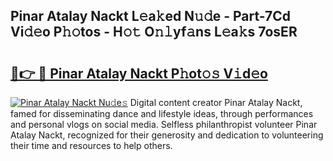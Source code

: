 ## Pinar Atalay Nackt L𝚎a𝚔ed N𝚞𝚍e - Part-7Cd Vi𝚍𝚎o P𝚑𝚘tos - H𝚘𝚝 O𝚗𝚕yf𝚊ns L𝚎a𝚔s 7osER

# <h2><a href="http://kf12oa1.oniu.top/?m=Pinar+Atalay+Nackt">🔗👉 🔴 Pinar Atalay Nackt P𝚑ot𝚘𝚜 V𝚒d𝚎o</a></h2>

[![Pinar Atalay Nackt Nu𝚍e𝚜](https://i.imgur.com/0qMVB7G.gif)](http://kf12oa1.oniu.top/?m=Pinar+Atalay+Nackt)
Digital content creator Pinar Atalay Nackt, famed for disseminating dance and lifestyle ideas, through performances and personal vlogs on social media. Selfless philanthropist volunteer Pinar Atalay Nackt, recognized for their generosity and dedication to volunteering their time and resources to help others.  
